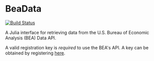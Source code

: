# BeaData

[![Build Status](https://travis-ci.org/sbnicar/BeaData.jl.svg?branch=master)](https://travis-ci.org/sbnicar/BeaData.jl)

A Julia interface for retrieving data from the U.S. Bureau of Economic Analysis (BEA)
Data API.

A valid registration key is *required* to use the BEA's API. A key can be obtained by registering [here](http://www.bea.gov/API/signup/index.cfm).  
